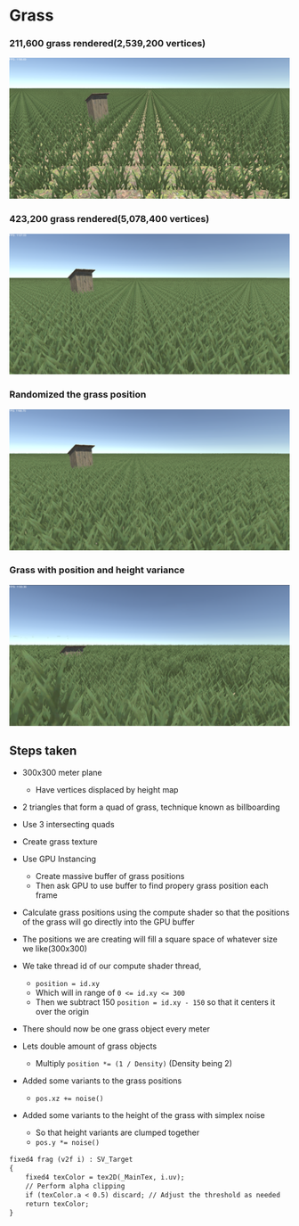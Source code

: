 # Grass

### 211,600 grass rendered(2,539,200 vertices)

![grass1](images/grass1.png)

### 423,200 grass rendered(5,078,400 vertices)

![grass2](images/grass2.png)

### Randomized the grass position

![grass3](images/grass3.png)

### Grass with position and height variance

![grass4](images/grass4.png)

## Steps taken
 
- 300x300 meter plane
  - Have vertices displaced by height map

- 2 triangles that form a quad of grass, technique known as billboarding

- Use 3 intersecting quads

- Create grass texture

- Use GPU Instancing
  - Create massive buffer of grass positions
  - Then ask GPU to use buffer to find propery grass position each frame

- Calculate grass positions using the compute shader so that the positions of the grass will go directly into the GPU buffer

- The positions we are creating will fill a square space of whatever size we like(300x300)

- We take thread id of our compute shader thread, 
  - `position = id.xy`
  - Which will in range of `0 <= id.xy <= 300`
  - Then we subtract 150 `position = id.xy - 150` so that it centers it over the origin

- There should now be one grass object every meter

- Lets double amount of grass objects
  - Multiply `position *= (1 / Density)` (Density being 2)

- Added some variants to the grass positions
  - `pos.xz += noise()`

- Added some variants to the height of the grass with simplex noise
  - So that height variants are clumped together
  - `pos.y *= noise()`

```
fixed4 frag (v2f i) : SV_Target
{
    fixed4 texColor = tex2D(_MainTex, i.uv);
    // Perform alpha clipping
    if (texColor.a < 0.5) discard; // Adjust the threshold as needed
    return texColor;
}
```
